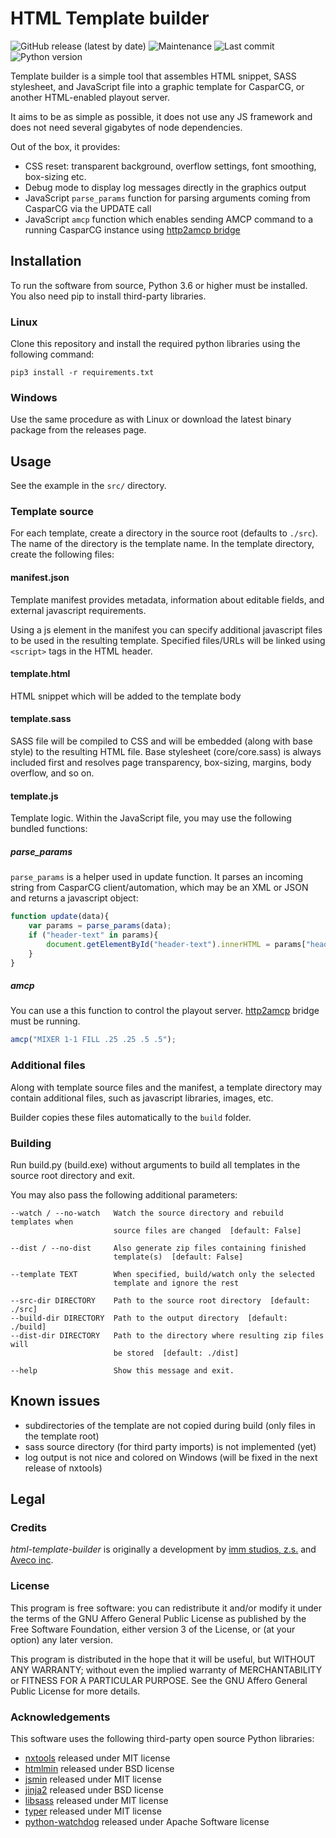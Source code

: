 HTML Template builder
=====================

![GitHub release (latest by date)](https://img.shields.io/github/v/release/aveco-automation/html-template-builder?style=for-the-badge)
![Maintenance](https://img.shields.io/maintenance/yes/2024?style=for-the-badge)
![Last commit](https://img.shields.io/github/last-commit/aveco-automation/html-template-builder?style=for-the-badge)
![Python version](https://img.shields.io/badge/python-3.10-blue?style=for-the-badge)

Template builder is a simple tool that assembles HTML snippet, SASS stylesheet, and JavaScript file
into a graphic template for CasparCG, or another HTML-enabled playout server.

It aims to be as simple as possible, it does not use any JS framework and does not need several gigabytes of node dependencies.

Out of the box, it provides:

 - CSS reset: transparent background, overflow settings, font smoothing, box-sizing etc.
 - Debug mode to display log messages directly in the graphics output
 - JavaScript `parse_params` function for parsing arguments coming from CasparCG via the UPDATE call
 - JavaScript `amcp` function which enables sending AMCP command to a running CasparCG instance using [http2amcp bridge](https://github.com/aveco-automation/http2amcp)


Installation
------------

To run the software from source, Python 3.6 or higher must be installed. You also need pip to install third-party libraries.

### Linux

Clone this repository and install the required python libraries using the following command:

```
pip3 install -r requirements.txt
```

### Windows

Use the same procedure as with Linux or download the latest binary package from the releases page.

Usage
-----

See the example in the `src/` directory.

### Template source

For each template, create a directory in the source root (defaults to `./src`).
The name of the directory is the template name.
In the template directory, create the following files:

#### manifest.json

Template manifest provides metadata, information about editable fields, and external javascript requirements.

Using a js element in the manifest you can specify additional javascript files to be used in the resulting template.
Specified files/URLs will be linked using `<script>` tags in the HTML header.

#### template.html

HTML snippet which will be added to the template body

#### template.sass

SASS file will be compiled to CSS and will be embedded (along with base style) to the resulting HTML file.
Base stylesheet (core/core.sass) is always included first and resolves page transparency, box-sizing,
margins, body overflow, and so on.

#### template.js

Template logic. Within the JavaScript file, you may use the following bundled functions:

##### parse_params

`parse_params` is a helper used in update function.
It parses an incoming string from CasparCG client/automation,
which may be an XML or JSON and returns a javascript object:

```javascript
function update(data){
    var params = parse_params(data);
    if ("header-text" in params){
        document.getElementById("header-text").innerHTML = params["header-text"];
    }
}
```

##### amcp

You can use a this function to control the playout server.
[http2amcp](https://github.com/aveco-automation/http2amcp) bridge must be running.

```javascript
amcp("MIXER 1-1 FILL .25 .25 .5 .5");
```

### Additional files

Along with template source files and the manifest, a template directory may contain additional files,
such as javascript libraries, images, etc.

Builder copies these files automatically to the `build` folder.


### Building

Run build.py (build.exe) without arguments to build all templates in the source root directory and exit.

You may also pass the following additional parameters:

```
--watch / --no-watch   Watch the source directory and rebuild templates when
                       source files are changed  [default: False]

--dist / --no-dist     Also generate zip files containing finished
                       template(s)  [default: False]

--template TEXT        When specified, build/watch only the selected
                       template and ignore the rest

--src-dir DIRECTORY    Path to the source root directory  [default: ./src]
--build-dir DIRECTORY  Path to the output directory  [default: ./build]
--dist-dir DIRECTORY   Path to the directory where resulting zip files will
                       be stored  [default: ./dist]

--help                 Show this message and exit.
```

Known issues
------------

 - subdirectories of the template are not copied during build (only files in the template root)
 - sass source directory (for third party imports) is not implemented (yet)
 - log output is not nice and colored on Windows (will be fixed in the next release of nxtools)

Legal
-----

### Credits

*html-template-builder* is originally a development by
[imm studios, z.s.](https://imm.cz) and [Aveco inc](https://aveco.com).

### License

This program is free software: you can redistribute it and/or modify it
under the terms of the GNU Affero General Public License as published by
the Free Software Foundation, either version 3 of the License, or (at your option) any later version.

This program is distributed in the hope that it will be useful, but WITHOUT ANY WARRANTY;
without even the implied warranty of MERCHANTABILITY or FITNESS FOR A PARTICULAR PURPOSE.
See the GNU Affero General Public License for more details.

### Acknowledgements

This software uses the following third-party open source Python libraries:

 - [nxtools](https://pypi.org/projects/nxtools/) released under MIT license
 - [htmlmin](https://pypi.org/project/htmlmin/) released under BSD license
 - [jsmin](https://pypi.org/project/jsmin/) released under MIT license
 - [jinja2](https://pypi.org/project/jinja2/) released under BSD license
 - [libsass](https://pypi.org/project/libsass/) released under MIT license
 - [typer](https://pypi.org/project/typer/) released under MIT license
 - [python-watchdog](https://pypi.org/project/watchdog/) released under Apache Software license
